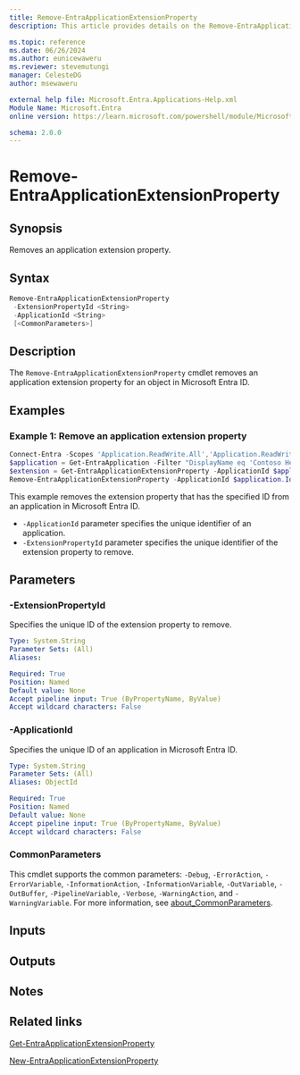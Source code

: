 ```yaml
---
title: Remove-EntraApplicationExtensionProperty
description: This article provides details on the Remove-EntraApplicationExtensionProperty command.

ms.topic: reference
ms.date: 06/26/2024
ms.author: eunicewaweru
ms.reviewer: stevemutungi
manager: CelesteDG
author: msewaweru

external help file: Microsoft.Entra.Applications-Help.xml
Module Name: Microsoft.Entra
online version: https://learn.microsoft.com/powershell/module/Microsoft.Entra/Remove-EntraApplicationExtensionProperty

schema: 2.0.0
---
```


# Remove-EntraApplicationExtensionProperty

## Synopsis

Removes an application extension property.

## Syntax

```powershell
Remove-EntraApplicationExtensionProperty
 -ExtensionPropertyId <String>
 -ApplicationId <String>
 [<CommonParameters>]
```

## Description

The `Remove-EntraApplicationExtensionProperty` cmdlet removes an application extension property for an object in Microsoft Entra ID.

## Examples

### Example 1: Remove an application extension property

```powershell
Connect-Entra -Scopes 'Application.ReadWrite.All','Application.ReadWrite.OwnedBy'
$application = Get-EntraApplication -Filter "DisplayName eq 'Contoso Helpdesk Application'"
$extension = Get-EntraApplicationExtensionProperty -ApplicationId $application.Id | Where-Object {$_.Name -eq 'extension_3ed1a24748dd4e4cb91fc0ab09576ff0_NewAttribute'}
Remove-EntraApplicationExtensionProperty -ApplicationId $application.Id -ExtensionPropertyId $extension.Id
```

This example removes the extension property that has the specified ID from an application in Microsoft Entra ID.

- `-ApplicationId` parameter specifies the unique identifier of an application.
- `-ExtensionPropertyId` parameter specifies the  unique identifier of the extension property to remove.

## Parameters

### -ExtensionPropertyId

Specifies the unique ID of the extension property to remove.

```yaml
Type: System.String
Parameter Sets: (All)
Aliases:

Required: True
Position: Named
Default value: None
Accept pipeline input: True (ByPropertyName, ByValue)
Accept wildcard characters: False
```

### -ApplicationId

Specifies the unique ID of an application in Microsoft Entra ID.

```yaml
Type: System.String
Parameter Sets: (All)
Aliases: ObjectId

Required: True
Position: Named
Default value: None
Accept pipeline input: True (ByPropertyName, ByValue)
Accept wildcard characters: False
```

### CommonParameters

This cmdlet supports the common parameters: `-Debug`, `-ErrorAction`, `-ErrorVariable`, `-InformationAction`, `-InformationVariable`, `-OutVariable`, `-OutBuffer`, `-PipelineVariable`, `-Verbose`, `-WarningAction`, and `-WarningVariable`. For more information, see [about_CommonParameters](https://go.microsoft.com/fwlink/?LinkID=113216).

## Inputs

## Outputs

## Notes

## Related links

[Get-EntraApplicationExtensionProperty](Get-EntraApplicationExtensionProperty.md)

[New-EntraApplicationExtensionProperty](New-EntraApplicationExtensionProperty.md)
